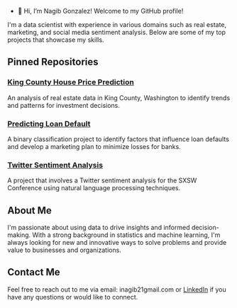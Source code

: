 - 👋 Hi, I’m Nagib Gonzalez! Welcome to my GitHub profile!

I'm a data scientist with experience in various domains such as real estate, marketing, and social media sentiment analysis. Below are some of my top projects that showcase my skills.

## Pinned Repositories

### [King County House Price Prediction](https://github.com/inagib21/King-County-Analysis)

An analysis of real estate data in King County, Washington to identify trends and patterns for investment decisions.

### [Predicting Loan Default](https://github.com/inagib21/LoanDefault)

A binary classification project to identify factors that influence loan defaults and develop a marketing plan to minimize losses for banks.

### [Twitter Sentiment Analysis](https://github.com/inagib21/TweetSentiment)

A project that involves a Twitter sentiment analysis for the SXSW Conference using natural language processing techniques.

## About Me

I'm passionate about using data to drive insights and informed decision-making. With a strong background in statistics and machine learning, I'm always looking for new and innovative ways to solve problems and provide value to businesses and organizations.

## Contact Me

Feel free to reach out to me via email: inagib21gmail.com or [LinkedIn](https://www.linkedin.com/in/nagibgonzalez/) if you have any questions or would like to connect.


<!---
inagib21/inagib21 is a ✨ special ✨ repository because its `README.md` (this file) appears on your GitHub profile.
You can click the Preview link to take a look at your changes.
--->
